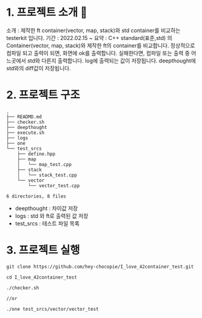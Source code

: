 # 1. 프로젝트 소개 🚛
소개 : 제작한 ft container(vector, map, stack)와 std container를 비교하는 testerkit 입니다.
기간 : 2022.02.15 ~
요약 : C++ standard(표준,std) 의 Container(vector, map, stack)와 제작한 ft의 container를 비교합니다.
		정상적으로 컴파일 되고 출력이 되면, 화면에 ok를 출력합니다.
		실패한다면, 컴파일 또는 출력 중 어느곳에서 std와 다른지 출력합니다.
		log에 출력되는 값이 저장됩니다. deepthought에 std와의 diff값이 저장됩니다.

# 2. 프로젝트 구조
```
.
├── READMD.md
├── checker.sh
├── deepthought
├── execute.sh
├── logs
├── one
└── test_srcs
    ├── define.hpp
    ├── map
    │   └── map_test.cpp
    ├── stack
    │   └── stack_test.cpp
    └── vector
        └── vector_test.cpp

6 directories, 8 files
```
* deepthought : 차이값 저장
* logs : std 와 ft로 출력된 값 저장
* test_srcs : 테스트 파일 목록

# 3. 프로젝트 실행
```
git clone https://github.com/hey-chocopie/I_love_42container_test.git

cd I_love_42container_test

./checker.sh

//or

./one test_srcs/vector/vector_test
```
